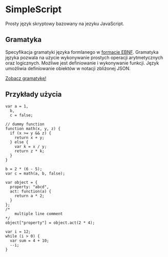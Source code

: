 # SimpleScript
Prosty język skryptowy bazowany na jezyku JavaScript.

## Gramatyka
Specyfikacja gramatyki języka formlanego w [formacie EBNF](https://en.wikipedia.org/wiki/Extended_Backus%E2%80%93Naur_form).
Gramatyka języka pozwala na użycie wykonywanie prostych operacji arytmetycznych oraz logicznych. Możliwe jest definiowanie i wykonywanie funkcji. Język umożliwia definiowanie obiektów w notacji zbliżonej JSON.

[Zobacz gramatykę!](SImpleScript.ebnf)


## Przykłady użycia
```
var a = 1,
  b,
  c = false;

// dummy function
function math(x, y, z) {
  if (x >= y && z) {
    return x + y;
  } else {
    var k = x / y;
    return z * k;
  }
}

b = 2 * (6 - 5);
var c = math(a, b, false);

var object = {
  property: "abcd",
  act: function(a) {
    return a * 2;
  }
};
/*
    multiple line comment
*/
object["property"] = object.act(2 * 4);

var i = 12;
while (i > 0) {
  var sum = 4 + 10;
  --i;
}
```

